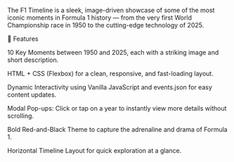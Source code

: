 The F1 Timeline is a sleek, image-driven showcase of some of the most iconic moments in Formula 1 history — from the very first World Championship race in 1950 to the cutting-edge technology of 2025.

📜 Features

10 Key Moments between 1950 and 2025, each with a striking image and short description.

HTML + CSS (Flexbox) for a clean, responsive, and fast-loading layout.

Dynamic Interactivity using Vanilla JavaScript and events.json for easy content updates.

Modal Pop-ups: Click or tap on a year to instantly view more details without scrolling.

Bold Red-and-Black Theme to capture the adrenaline and drama of Formula 1.

Horizontal Timeline Layout for quick exploration at a glance.
